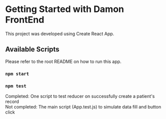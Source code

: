 # Getting Started with Damon FrontEnd

This project was developed using Create React App.

## Available Scripts

Please refer to the root README on how to run this app.

### `npm start`

### `npm test`
Completed: One script to test reducer on successfully create a patient's record\
Not completed: The main script (App.test.js) to simulate data fill and button click

